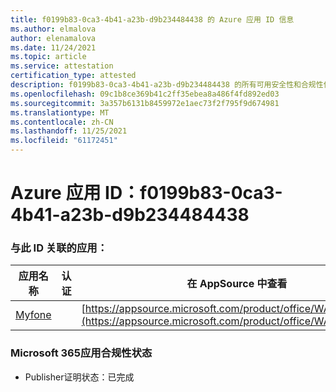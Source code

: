 ```yaml
---
title: f0199b83-0ca3-4b41-a23b-d9b234484438 的 Azure 应用 ID 信息
ms.author: elmalova
author: elenamalova
ms.date: 11/24/2021
ms.topic: article
ms.service: attestation
certification_type: attested
description: f0199b83-0ca3-4b41-a23b-d9b234484438 的所有可用安全性和合规性信息。
ms.openlocfilehash: 09c1b8ce369b41c2ff35ebea8a486f4fd892ed03
ms.sourcegitcommit: 3a357b6131b8459972e1aec73f2f795f9d674981
ms.translationtype: MT
ms.contentlocale: zh-CN
ms.lasthandoff: 11/25/2021
ms.locfileid: "61172451"
---
```

# <a name="azure-app-id-f0199b83-0ca3-4b41-a23b-d9b234484438"></a>Azure 应用 ID：f0199b83-0ca3-4b41-a23b-d9b234484438


### <a name="apps-associated-with-this-id"></a>与此 ID 关联的应用：
| **应用名称** | **认证** | **在 AppSource 中查看** |
|--------------|---------------|-----------------------|
| [Myfone](https://docs.microsoft.com/microsoft-365-app-certification/forward/WA200000716) |  | [https://appsource.microsoft.com/product/office/WA200000716](https://appsource.microsoft.com/product/office/WA200000716) |

### <a name="microsoft-365-app-compliance-status"></a>Microsoft 365应用合规性状态
- Publisher证明状态：已完成
